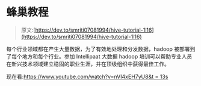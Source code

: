 # 蜂巢教程

> 原文:[https://dev.to/smriti07081994/hive-tutorial-1l16](https://dev.to/smriti07081994/hive-tutorial-1l16)

每个行业领域都在产生大量数据，为了有效地处理和分发数据，hadoop 被部署到了每个地方和每个行业。参加 Intellipaat 大数据 hadoop 培训可以帮助专业人员在新兴技术领域建立稳固的职业生涯，并在顶级组织中获得最佳工作。

现在看:[https://www.youtube.com/watch?v=nVI4xEH7yU8&t = 13s](https://www.youtube.com/watch?v=nVI4xEH7yU8&t=13s)